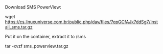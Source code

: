 Download SMS PowerView:

wget https://cs.linuxuniverse.com.br/public.php/dav/files/7qpGCfAJk7ddSg7/install_sms.tar.gz

Put it on the container, extract it to /sms

tar -xvzf sms_powerview.tar.gz
